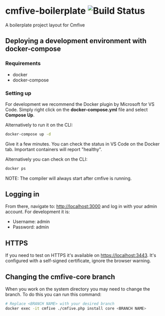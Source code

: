 # cmfive-boilerplate ![Build Status](https://travis-ci.org/adam-buckley/cmfive-boilerplate.svg?branch=master)
A boilerplate project layout for Cmfive

## Deploying a development environment with docker-compose

### Requirements

- docker
- docker-compose

### Setting up

For development we recommend the Docker plugin by Microsoft for VS Code. Simply right click on the **docker-compose.yml** file and select **Compose Up**.

Alternatively to run it on the CLI:

```bash
docker-compose up -d
```

Give it a few minutes. You can check the status in VS Code on the Docker tab. Important containers will report "healthy". 


Alternatively you can check on the CLI:
```bash
docker ps
```

NOTE: The compiler will always start after cmfive is running.

## Logging in

From there, navigate to: [http://localhost:3000](http://localhost:3000) and log in with your admin account. For development it is:

- Username: admin
- Password: admin

## HTTPS

If you need to test on HTTPS it's available on [https://localhost:3443](https://localhost:3443). It's configured with a self-signed certificate, ignore the browser warning.
  
## Changing the cmfive-core branch

When you work on the system directory you may need to change the branch. To do this you can run this command:

```sh
# Replace <BRANCH NAME> with your desired branch
docker exec -it cmfive ./cmfive.php install core <BRANCH NAME>
```
